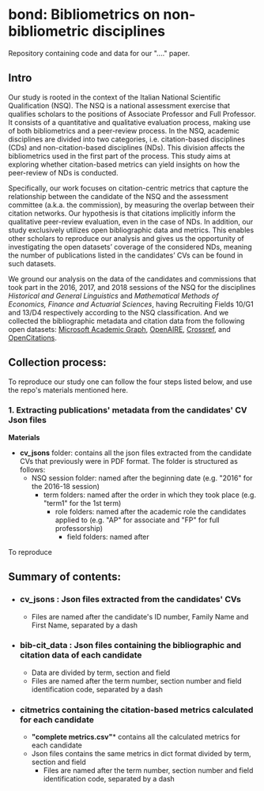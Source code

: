 # bond: Bibliometrics on non-bibliometric disciplines

Repository containing code and data for our "...." paper.

## Intro

Our study is rooted in the context of the Italian National Scientific Qualification (NSQ). The NSQ is a national assessment exercise that qualifies scholars to the positions of Associate Professor and Full Professor. It consists of a quantitative and qualitative evaluation process, making use of both bibliometrics and a peer-review process. In the NSQ, academic disciplines are divided into two categories, i.e. citation-based disciplines (CDs) and non-citation-based disciplines (NDs). This division affects the bibliometrics used in the first part of the process. This study aims at exploring whether citation-based metrics can yield insights on how the peer-review of NDs is conducted.

Specifically, our work focuses on citation-centric metrics that capture the relationship between the candidate of the NSQ and the assessment committee (a.k.a. the commission), by measuring the overlap between their citation networks. Our hypothesis is that citations implicitly inform the qualitative peer-review evaluation, even in the case of NDs. In addition, our study exclusively utilizes open bibliographic data and metrics. This enables other scholars to reproduce our analysis and gives us the opportunity of investigating the open datasets’ coverage of the considered NDs, meaning the number of publications listed in the candidates’ CVs can be found in such datasets.

We ground our analysis on the data of the candidates and commissions that took part in the 2016, 2017, and 2018 sessions of the NSQ for the disciplines *Historical and General Linguistics* and *Mathematical Methods of Economics, Finance and Actuarial Sciences*, having Recruiting Fields 10/G1 and 13/D4 respectively according to the NSQ classification. And we collected the bibliographic metadata and citation data from the following open datasets: [Microsoft Academic Graph](https://www.microsoft.com/en-us/research/project/microsoft-academic-graph/), [OpenAIRE](https://www.openaire.eu/), [Crossref](https://www.crossref.org/), and [OpenCitations](https://opencitations.net/).

## Collection process:

To reproduce our study one can follow the four steps listed below, and use the repo's materials mentioned here.

### 1. Extracting publications' metadata from the candidates' CV Json files

**Materials**
- **cv_jsons** folder: contains all the json files extracted from the candidate CVs that previously were in PDF format. The folder is structured as follows:
  - NSQ session folder: named after the beginning date (e.g. "2016" for the 2016-18 session)
    - term folders: named after the order in which they took place (e.g. "term1" for the 1st term)
      - role folders: named after the academic role the candidates applied to (e.g. "AP" for associate and "FP" for full professorship)
        - field folders: named after 


To reproduce


## Summary of contents:

- ### **cv_jsons** : Json files extracted from the candidates' CVs
  - Files are named after the candidate's ID number, Family Name and First Name, separated by a dash
  
- ### **bib-cit_data** : Json files containing the bibliographic and citation data of each candidate
  - Data are divided by term, section and field
  - Files are named after the term number, section number and field identification code, separated by a dash
  
- ### **citmetrics** containing the citation-based metrics calculated for each candidate
  - **"complete metrics.csv"*** contains all the calculated metrics for each candidate
  - Json files contains the same metrics in dict format divided by term, section and field
    - Files are named after the term number, section number and field identification code, separated by a dash
